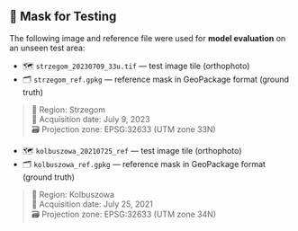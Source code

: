 ## 🧪 Mask for Testing

The following image and reference file were used for **model evaluation** on an unseen test area:

- 🗺️ `strzegom_20230709_33u.tif` — test image tile (orthophoto)
- 🗂️ `strzegom_ref.gpkg` — reference mask in GeoPackage format (ground truth)

> 🧭 Region: Strzegom  
> 📅 Acquisition date: July 9, 2023  
> 🗃️ Projection zone: EPSG:32633 (UTM zone 33N)

- 🗺️ `kolbuszowa_20210725_ref` — test image tile (orthophoto)
- 🗂️ `kolbuszowa_ref.gpkg` — reference mask in GeoPackage format (ground truth)

> 🧭 Region: Kolbuszowa  
> 📅 Acquisition date: July 25, 2021  
> 🗃️ Projection zone: EPSG:32633 (UTM zone 34N)
